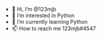 - 👋 Hi, I’m @123mjb
- 👀 I’m interested in Python
- 🌱 I’m currently learning Python
- 📫 How to reach me 123mjb#4547

<!---
123mjb/123mjb is a ✨ special ✨ repository because its `README.md` (this file) appears on your GitHub profile.
You can click the Preview link to take a look at your changes.
--->
